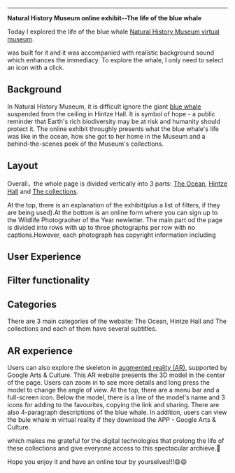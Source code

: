 ---
**Natural History Museum online exhibit--The life of the blue whale**



Today I explored the life of the blue whale [Natural History Museum virtual museum](http://nhm.ac.uk/visit/virtual-museum.html). 


was built for it and it was accompanied with realistic background sound which enhances the immediacy. To explore the whale, I only need to select an icon with a click.






## Background
In Natural History Museum, it is difficult ignore the giant [blue whale](https://www.nhm.ac.uk/bluewhale/) suspended from the ceiling in Hintze Hall. It is symbol of hope - a public reminder that Earth's rich biodiversity may be at risk and humanity should protect it. The online exhibit throughly presents what the blue whale's life was like in the ocean, how she got to her home in the Museum and a behind-the-scenes peek of the Museum's collections.


## Layout

Overall，the whole page is divided vertically into 3 parts: [The Ocean](https://www.nhm.ac.uk/bluewhale/ocean/), [Hintze Hall](https://www.nhm.ac.uk/bluewhale/hall/)  and [The collections](https://www.nhm.ac.uk/bluewhale/study/). 


At the top, there is an explanation of the exhibit(plus a list of filters, if they are being used).At the bottom is an online form where you can sign up to the
Wildlife Photograoher of the Year newletter. The main part od the page is divided into rows with up to three photographs per row with no captions.However, each photograph has copyright information including 


## User Experience



## Filter functionality



## Categories

There are 3 main categories of the website: The Ocean, Hintze Hall and The collections and each of them have several subtitles.



## AR experience

Users can also explore the skeleton in [augmented reality (AR)](https://artsandculture.google.com/asset/GAG_J9wcz31GXw), supported by Google Arts & Culture. This AR website presents the 3D model in the center of the page. Users can zoom in to see more details and long press the model to change the angle of view. At the top, there are a menu bar and a full-screen icon. Below the model, there is a line of the model's name and 3 icons for adding to the favourites, copying the link and sharing. There are also 4-paragraph descriptions of the blue whale. In addition, users can view the bule whale in virtual reality if they download the APP - Google Arts & Culture.




which makes me grateful for the digital technologies that prolong the life of these collections and give everyone access to this spectacular archieve.🙏

Hope you enjoy it and have an online tour by yourselves!!!😄😄






